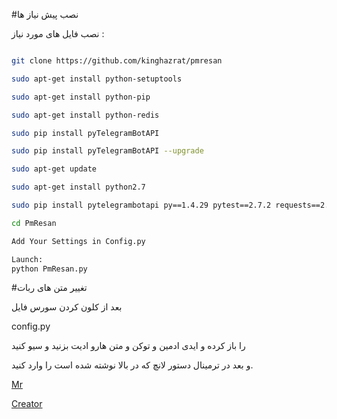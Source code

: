 
#نصب پیش نیاز ها

نصب فایل های مورد نیاز :

```sh

git clone https://github.com/kinghazrat/pmresan

sudo apt-get install python-setuptools

sudo apt-get install python-pip

sudo apt-get install python-redis

sudo pip install pyTelegramBotAPI

sudo pip install pyTelegramBotAPI --upgrade

sudo apt-get update

sudo apt-get install python2.7

sudo pip install pytelegrambotapi py==1.4.29 pytest==2.7.2 requests==2.7.0 six==1.9.0 wheel==0.24.0

cd PmResan

Add Your Settings in Config.py

Launch:
python PmResan.py

```

#تغییر متن های ربات

بعد  از کلون کردن سورس فايل 

config.py

را باز کرده و ایدی ادمین و توکن و متن هارو ادیت بزنید و سیو کنید

و بعد در ترمینال دستور لانچ که در بالا نوشته شده است را وارد کنید.

[Mr](https://telegram.me/MrAntiFuckerchannel)

[Creator](https://telegram.me/MrAntiFuckersupport) 

